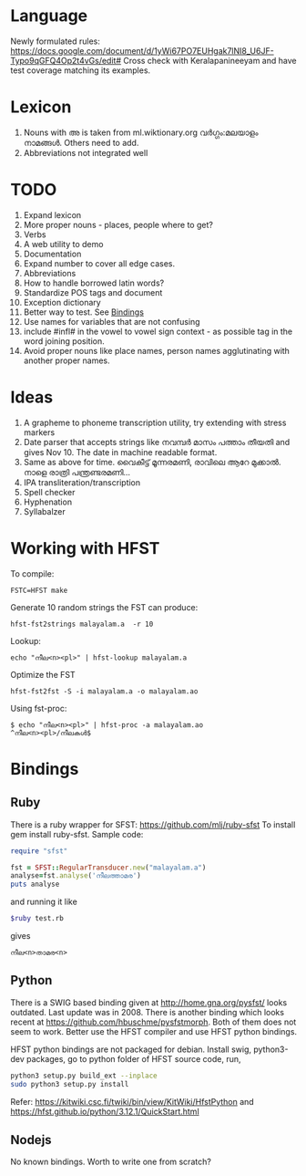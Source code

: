 Language
=========
Newly formulated rules: https://docs.google.com/document/d/1yWi67PO7EUHgak7lNI8_U6JF-Typo9qGFQ4Op2t4vGs/edit#
Cross check with Keralapanineeyam and have test coverage matching its examples.

Lexicon
=======
1. Nouns with അ is taken from ml.wiktionary.org വർഗ്ഗം:മലയാളം നാമങ്ങൾ. Others need to add.
2. Abbreviations not integrated well

TODO
=====

1. Expand lexicon
2. More proper nouns - places, people where to get?
3. Verbs
4. A web utility to demo
5. Documentation
6. Expand number to cover all edge cases.
7. Abbreviations
8. How to handle borrowed latin words?
9. Standardize POS tags and document
10. Exception dictionary
11. Better way to test. See [Bindings]()
12. Use names for variables that are not confusing
13. include #infl# in the vowel to vowel sign context - as possible tag in the word joining position.
14. Avoid proper nouns like place names, person names agglutinating with another proper names.


Ideas
=====
1. A grapheme to phoneme transcription utility, try extending with stress markers
2. Date parser that accepts strings like നവമ്പർ മാസം പത്താം തീയതി and gives Nov 10. The date in machine readable format.
3. Same as above for time. വൈകീട്ട് മൂന്നരമണി, രാവിലെ ആറേ മുക്കാൽ. നാളെ രാത്രി പന്ത്രണ്ടരമണി...
4. IPA transliteration/transcription
5. Spell checker
6. Hyphenation
7. Syllabalzer


Working with HFST
=================
To compile:

`FSTC=HFST make`

Generate 10 random strings the FST can produce:

`hfst-fst2strings malayalam.a  -r 10`

Lookup:

`echo "നീല<n><pl>" | hfst-lookup malayalam.a`

Optimize the FST

`hfst-fst2fst -S -i malayalam.a -o malayalam.ao`

Using fst-proc:
```
$ echo "നീല<n><pl>" | hfst-proc -a malayalam.ao
^നീല<n><pl>/നീലകൾ$
```

Bindings
=========

Ruby
-----
There is a ruby wrapper for SFST: https://github.com/mlj/ruby-sfst
To install gem install ruby-sfst.
Sample code:
```ruby
require "sfst"

fst = SFST::RegularTransducer.new("malayalam.a")
analyse=fst.analyse('നീലത്താമര')
puts analyse

```
and running it like
```bash
$ruby test.rb
```
gives

`നീല<n>താമര<n>`

Python
------
There is a SWIG based binding given at http://home.gna.org/pysfst/ looks outdated. Last update was in 2008.
There is another binding which looks recent at https://github.com/hbuschme/pysfstmorph.
Both of them does not seem to work. Better use the HFST compiler and use HFST python bindings.

HFST python bindings are not packaged for debian. Install swig, python3-dev packages, go to python folder of HFST source code, run,

```bash
python3 setup.py build_ext --inplace
sudo python3 setup.py install
```

Refer: https://kitwiki.csc.fi/twiki/bin/view/KitWiki/HfstPython
and https://hfst.github.io/python/3.12.1/QuickStart.html


Nodejs
------
No known bindings. Worth to write one from scratch?
